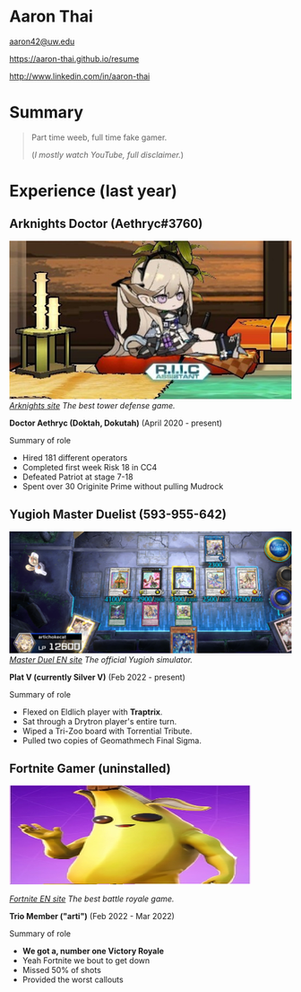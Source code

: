 # Aaron Thai

aaron42@uw.edu 

https://aaron-thai.github.io/resume

http://www.linkedin.com/in/aaron-thai

# Summary

> Part time weeb, full time fake gamer. 
>
> (*I mostly watch YouTube, full disclaimer.*)

# Experience (last year)

## Arknights Doctor (Aethryc#3760)
![This is an image](arknights1.jpg)
*[Arknights site][] The best tower defense game.*

**Doctor Aethryc (Doktah, Dokutah)** (April 2020 - present)

Summary of role

- Hired 181 different operators
- Completed first week Risk 18 in CC4
- Defeated Patriot at stage 7-18
- Spent over 30 Originite Prime without pulling Mudrock

## Yugioh Master Duelist (593-955-642)
![This is an image](aromarikka.png)
*[Master Duel EN site][] The official Yugioh simulator.*

**Plat V (currently Silver V)** (Feb 2022 - present)

Summary of role

- Flexed on Eldlich player with **Traptrix**.
- Sat through a Drytron player's entire turn.
- Wiped a Tri-Zoo board with Torrential Tribute.
- Pulled two copies of Geomathmech Final Sigma.

## Fortnite Gamer (uninstalled)
![This is an image](banana.png)

*[Fortnite EN site][] The best battle royale game.*

**Trio Member ("arti")** (Feb 2022 - Mar 2022)

Summary of role

- **We got a, number one Victory Royale**
- Yeah Fortnite we bout to get down
- Missed 50% of shots
- Provided the worst callouts




[Fortnite EN site]: https://www.epicgames.com/fortnite/en-US/home
[Master Duel EN site]: https://www.konami.com/yugioh/masterduel/us/en/
[Arknights site]: https://www.arknights.global/